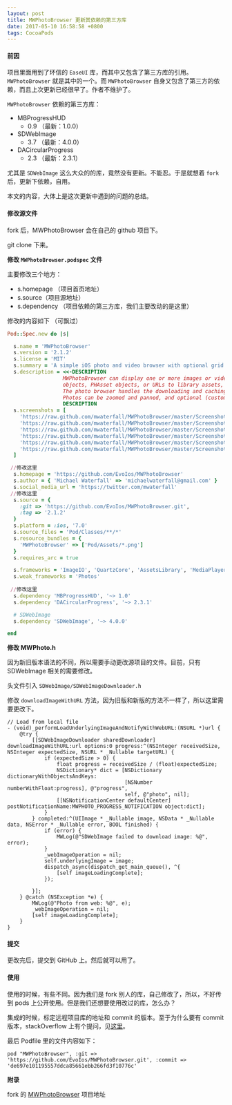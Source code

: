 ```yaml
---
layout: post
title: MWPhotoBrowser 更新其依赖的第三方库
date: 2017-05-10 16:58:58 +0800
tags: CocoaPods
---
```


#### 前因

项目里面用到了环信的 `EaseUI` 库，而其中又包含了第三方库的引用。`MWPhotoBrowser` 就是其中的一个。而 `MWPhotoBrowser` 自身又包含了第三方的依赖，而且上次更新已经很早了。作者不维护了。

`MWPhotoBrowser` 依赖的第三方库：

- MBProgressHUD
	- 0.9 （最新：1.0.0）
- SDWebImage
	- 3.7 （最新：4.0.0）
- DACircularProgress
	- 2.3 （最新：2.3.1）

尤其是 `SDWebImage` 这么大众的的库，竟然没有更新。不能忍。于是就想着 `fork` 后，更新下依赖，自用。

本文的内容，大体上是这次更新中遇到的问题的总结。

#### 修改源文件 

fork 后，MWPhotoBrowser 会在自己的 github 项目下。

git clone 下来。

**修改 `MWPhotoBrowser.podspec` 文件**

主要修改三个地方：

- s.homepage （项目首页地址）
- s.source（项目源地址）
- s.dependency （项目依赖的第三方库，我们主要改动的是这里）

修改的内容如下 （可飘过）

```ruby
Pod::Spec.new do |s|

  s.name = 'MWPhotoBrowser'
  s.version = '2.1.2'
  s.license = 'MIT'
  s.summary = 'A simple iOS photo and video browser with optional grid view, captions and selections.'
  s.description = <<-DESCRIPTION
                  MWPhotoBrowser can display one or more images or videos by providing either UIImage
                  objects, PHAsset objects, or URLs to library assets, web images/videos or local files.
                  The photo browser handles the downloading and caching of photos from the web seamlessly.
                  Photos can be zoomed and panned, and optional (customisable) captions can be displayed.
                  DESCRIPTION
  s.screenshots = [
    'https://raw.github.com/mwaterfall/MWPhotoBrowser/master/Screenshots/MWPhotoBrowser1.png',
    'https://raw.github.com/mwaterfall/MWPhotoBrowser/master/Screenshots/MWPhotoBrowser2.png',
    'https://raw.github.com/mwaterfall/MWPhotoBrowser/master/Screenshots/MWPhotoBrowser3.png',
    'https://raw.github.com/mwaterfall/MWPhotoBrowser/master/Screenshots/MWPhotoBrowser4.png',
    'https://raw.github.com/mwaterfall/MWPhotoBrowser/master/Screenshots/MWPhotoBrowser5.png',
    'https://raw.github.com/mwaterfall/MWPhotoBrowser/master/Screenshots/MWPhotoBrowser6.png'
  ]

 //修改这里
  s.homepage = 'https://github.com/EvoIos/MWPhotoBrowser'
  s.author = { 'Michael Waterfall' => 'michaelwaterfall@gmail.com' }
  s.social_media_url = 'https://twitter.com/mwaterfall'
 //修改这里
  s.source = {
    :git => 'https://github.com/EvoIos/MWPhotoBrowser.git',
    :tag => '2.1.2'
  }
  s.platform = :ios, '7.0'
  s.source_files = 'Pod/Classes/**/*'
  s.resource_bundles = {
    'MWPhotoBrowser' => ['Pod/Assets/*.png']
  }
  s.requires_arc = true

  s.frameworks = 'ImageIO', 'QuartzCore', 'AssetsLibrary', 'MediaPlayer'
  s.weak_frameworks = 'Photos'
 
 //修改这里
  s.dependency 'MBProgressHUD', '~> 1.0'
  s.dependency 'DACircularProgress', '~> 2.3.1'

  # SDWebImage
  s.dependency 'SDWebImage', '~> 4.0.0'

end
```

**修改 MWPhoto.h**

因为新旧版本语法的不同，所以需要手动更改源项目的文件。目前，只有 SDWebImage 相关的需要修改。

头文件引入 `SDWebImage/SDWebImageDownloader.h`

修改 `downloadImageWithURL` 方法，因为旧版和新版的方法不一样了，所以这里需要更改下。

```objc
// Load from local file
- (void)_performLoadUnderlyingImageAndNotifyWithWebURL:(NSURL *)url {
    @try {
        [[SDWebImageDownloader sharedDownloader] downloadImageWithURL:url options:0 progress:^(NSInteger receivedSize, NSInteger expectedSize, NSURL * _Nullable targetURL) {
            if (expectedSize > 0) {
                float progress = receivedSize / (float)expectedSize;
                NSDictionary* dict = [NSDictionary dictionaryWithObjectsAndKeys:
                                      [NSNumber numberWithFloat:progress], @"progress",
                                      self, @"photo", nil];
                [[NSNotificationCenter defaultCenter] postNotificationName:MWPHOTO_PROGRESS_NOTIFICATION object:dict];
            }
        } completed:^(UIImage * _Nullable image, NSData * _Nullable data, NSError * _Nullable error, BOOL finished) {
            if (error) {
                MWLog(@"SDWebImage failed to download image: %@", error);
            }
            _webImageOperation = nil;
            self.underlyingImage = image;
            dispatch_async(dispatch_get_main_queue(), ^{
                [self imageLoadingComplete];
            });

        }];
    } @catch (NSException *e) {
        MWLog(@"Photo from web: %@", e);
        _webImageOperation = nil;
        [self imageLoadingComplete];
    }
}
```

#### 提交

更改完后，提交到 GitHub 上。然后就可以用了。

#### 使用

使用的时候，有些不同。因为我们是 fork 别人的库，自己修改了，所以，不好传到 pods 上公开使用。但是我们还想要使用改过的库，怎么办？

集成的时候，标定远程项目库的地址和 commit 的版本。至于为什么要有 commit 版本，stackOverflow 上有个提问，见[这里](http://stackoverflow.com/questions/20936885/cocoapods-and-github-forks)。

最后 Podfile 里的文件内容如下：

```shell
pod "MWPhotoBrowser", :git => 'https://github.com/EvoIos/MWPhotoBrowser.git', :commit => 'de697e101195557ddca85661ebb266fd3f10776c'
```

**附录**

fork 的 [MWPhotoBrowser](https://github.com/EvoIos/MWPhotoBrowser) 项目地址